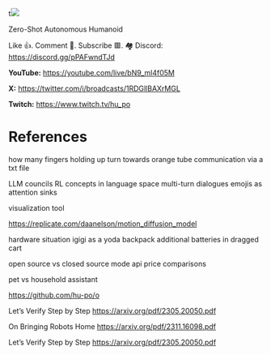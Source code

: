 t![](thumbnails/.png)

Zero-Shot Autonomous Humanoid

Like 👍. Comment 💬. Subscribe 🟥.
🏘 Discord: https://discord.gg/pPAFwndTJd

**YouTube:** https://youtube.com/live/bN9_ml4f05M

**X:** https://twitter.com/i/broadcasts/1RDGllBAXrMGL

**Twitch:** https://www.twitch.tv/hu_po


# References

how many fingers holding up
turn towards orange tube
communication via a txt file

LLM councils
RL concepts in language space
multi-turn dialogues
emojis as attention sinks

visualization tool

https://replicate.com/daanelson/motion_diffusion_model

hardware situation
igigi as a yoda backpack
additional batteries in dragged cart

open source vs closed source mode
api price comparisons

pet vs household assistant

https://github.com/hu-po/o

Let’s Verify Step by Step
https://arxiv.org/pdf/2305.20050.pdf

On Bringing Robots Home
https://arxiv.org/pdf/2311.16098.pdf

Let’s Verify Step by Step
https://arxiv.org/pdf/2305.20050.pdf